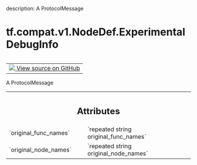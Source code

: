 description: A ProtocolMessage

<div itemscope itemtype="http://developers.google.com/ReferenceObject">
<meta itemprop="name" content="tf.compat.v1.NodeDef.ExperimentalDebugInfo" />
<meta itemprop="path" content="Stable" />
</div>

# tf.compat.v1.NodeDef.ExperimentalDebugInfo

<!-- Insert buttons and diff -->

<table class="tfo-notebook-buttons tfo-api nocontent" align="left">
<td>
  <a target="_blank" href="https://github.com/tensorflow/tensorflow/blob/r2.4/tensorflow/core/framework/node_def.proto">
    <img src="https://www.tensorflow.org/images/GitHub-Mark-32px.png" />
    View source on GitHub
  </a>
</td>
</table>



A ProtocolMessage

<!-- Placeholder for "Used in" -->




<!-- Tabular view -->
 <table class="responsive fixed orange">
<colgroup><col width="214px"><col></colgroup>
<tr><th colspan="2"><h2 class="add-link">Attributes</h2></th></tr>

<tr>
<td>
`original_func_names`
</td>
<td>
`repeated string original_func_names`
</td>
</tr><tr>
<td>
`original_node_names`
</td>
<td>
`repeated string original_node_names`
</td>
</tr>
</table>



